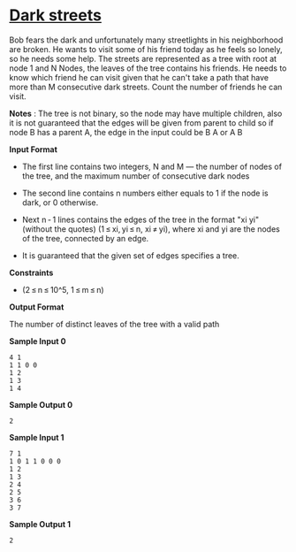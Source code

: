 # [Dark streets](https://www.hackerrank.com/contests/cmpn302-fall2021-lab4/challenges/dark-streets)

Bob fears the dark and unfortunately many streetlights in his neighborhood are broken. He wants to visit some of his friend today as he feels so lonely, so he needs some help. The streets are represented as a tree with root at node 1 and N Nodes, the leaves of the tree contains his friends. He needs to know which friend he can visit given that he can't take a path that have more than M consecutive dark streets. Count the number of friends he can visit.

**Notes** : The tree is not binary, so the node may have multiple children, also it is not guaranteed that the edges will be given from parent to child so if node B has a parent A, the edge in the input could be B A or A B


**Input Format**

- The first line contains two integers, N and M — the number of nodes of the tree, and the maximum number of consecutive dark nodes

- The second line contains n numbers either equals to 1 if the node is dark, or 0 otherwise.

- Next n - 1 lines contains the edges of the tree in the format "xi yi" (without the quotes) (1 ≤ xi, yi ≤ n, xi ≠ yi), where xi and yi are the nodes of the tree, connected by an edge.

- It is guaranteed that the given set of edges specifies a tree.


**Constraints**

- (2 ≤ n ≤ 10^5, 1 ≤ m ≤ n)

**Output Format**

The number of distinct leaves of the tree with a valid path

**Sample Input 0**
```
4 1
1 1 0 0
1 2
1 3
1 4
```
**Sample Output 0**
```
2
```
**Sample Input 1**
```
7 1
1 0 1 1 0 0 0
1 2
1 3
2 4
2 5
3 6
3 7
```
**Sample Output 1**
```
2
```



